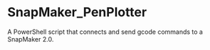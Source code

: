 # SnapMaker_PenPlotter
A PowerShell script that connects and send gcode commands to a SnapMaker 2.0.
